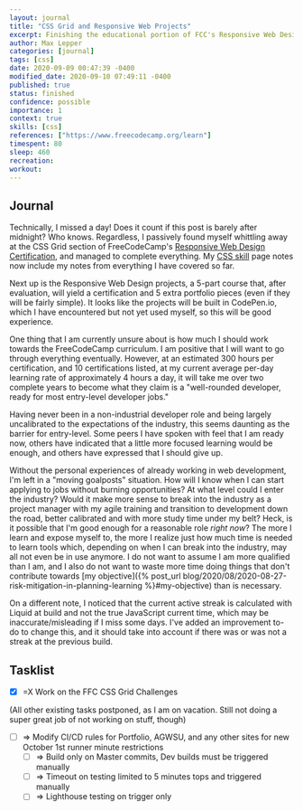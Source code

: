 ```yaml
---
layout: journal
title: "CSS Grid and Responsive Web Projects"
excerpt: Finishing the educational portion of FCC's Responsive Web Design Certification and starting the projects.
author: Max Lepper
categories: [journal]
tags: [css]
date: 2020-09-09 00:47:39 -0400
modified_date: 2020-09-10 07:49:11 -0400
published: true
status: finished
confidence: possible
importance: 1
context: true
skills: [css]
references: ["https://www.freecodecamp.org/learn"]
timespent: 80
sleep: 460
recreation:
workout:
---
```


## Journal

Technically, I missed a day! Does it count if this post is barely after midnight? Who knows. Regardless, I passively found myself whittling away at the CSS Grid section of FreeCodeCamp's [Responsive Web Design Certification]({{page.references[0]}}), and managed to complete everything. My [CSS skill]({{site.baseurl}}/skills/css) page notes now include my notes from everything I have covered so far.

Next up is the Responsive Web Design projects, a 5-part course that, after evaluation, will yield a certification and 5 extra portfolio pieces (even if they will be fairly simple). It looks like the projects will be built in CodePen.io, which I have encountered but not yet used myself, so this will be good experience.

One thing that I am currently unsure about is how much I should work towards the FreeCodeCamp curriculum. I am positive that I will want to go through everything eventually. However, at an estimated 300 hours per certification, and 10 certifications listed, at my current average per-day learning rate of approximately 4 hours a day, it will take me over two complete years to become what they claim is a "well-rounded developer, ready for most entry-level developer jobs."

Having never been in a non-industrial developer role and being largely uncalibrated to the expectations of the industry, this seems daunting as the barrier for entry-level. Some peers I have spoken with feel that I am ready now, others have indicated that a little more focused learning would be enough, and others have expressed that I should give up.

Without the personal experiences of already working in web development, I'm left in a "moving goalposts" situation. How will I know when I can start applying to jobs without burning opportunities? At what level could I enter the industry? Would it make more sense to break into the industry as a project manager with my agile training and transition to development down the road, better calibrated and with more study time under my belt? Heck, is it possible that I'm good enough for a reasonable role _right now_? The more I learn and expose myself to, the more I realize just how much time is needed to learn tools which, depending on when I can break into the industry, may all not even be in use anymore. I do not want to assume I am more qualified than I am, and I also do not want to waste more time doing things that don't contribute towards [my objective]({% post_url blog/2020/08/2020-08-27-risk-mitigation-in-planning-learning %}#my-objective) than is necessary.

On a different note, I noticed that the current active streak is calculated with Liquid at build and not the true JavaScript current time, which may be inaccurate/misleading if I miss some days. I've added an improvement to-do to change this, and it should take into account if there was or was not a streak at the previous build.

## Tasklist

- [x] <span title="Task carried over from previous day">=X</span> Work on the FFC CSS Grid Challenges

(All other existing tasks postponed, as I am on vacation. Still not doing a super great job of not working on stuff, though)

- [ ] <span title="Task to be added to next entry">=></span> Modify CI/CD rules for Portfolio, AGWSU, and any other sites for new October 1st runner minute restrictions
  - [ ] <span title="Task to be added to next entry">=></span> Build only on Master commits, Dev builds must be triggered manually
  - [ ] <span title="Task to be added to next entry">=></span> Timeout on testing limited to 5 minutes tops and triggered manually
  - [ ] <span title="Task to be added to next entry">=></span> Lighthouse testing on trigger only